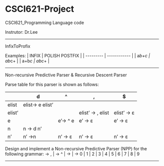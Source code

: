 # CSCI621-Project
CSCI621_Programming Language code

Instrutor: Dr.Lee

------
InfixToProfix

 Examples:
| INFIX     | POLISH POSTFIX  |
| --------- | ------------    |
| a*b+c     | ab*c+           |
| a+b*c     | abc*+           |

------

Non-recursive Predictive Parser & Recursive Descent Parser

Parse table for this parser is shown as follows:

|      | d             | ^     | ,              | $         |
|------| --------------|-------|----------------|-----------|
|elist |elist→ e elist’|       |                |           |
|elist’|               |       |elist’ → , elist|elist’ → ε |
|e     |               |e’→ ^ e|e’ → ε          |e’ → ε     |
|n     |n → d n’       |       |                |           |
|n’    |n’ →n          |n’ → ε|n’ → ε           |n’ → ε     |

Design and implement a Non-recursive Predictive Parser (NPP) for the following
grammar:
<elist> → <elist> , <e> | <e>
<e> → <n> ^ <e> | <n>
<n> → <n> <d> | <d>
<d> → 0 | 1 | 2 | 3 | 4 | 5 | 6 | 7 | 8 | 9
  
-------
